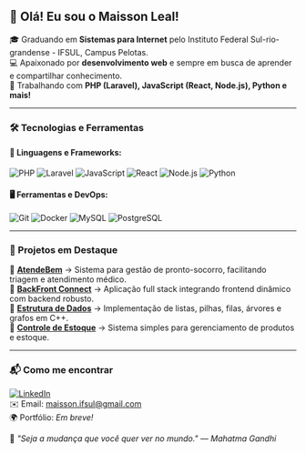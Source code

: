 ## 👋 Olá! Eu sou o Maisson Leal!

🎓 Graduando em **Sistemas para Internet** pelo Instituto Federal Sul-rio-grandense - IFSUL, Campus Pelotas.  
💻 Apaixonado por **desenvolvimento web** e sempre em busca de aprender e compartilhar conhecimento.  
🚀 Trabalhando com **PHP (Laravel), JavaScript (React, Node.js), Python e mais!**

---

### 🛠️ Tecnologias e Ferramentas

#### 📌 **Linguagens e Frameworks:**  
![PHP](https://img.shields.io/badge/PHP-777BB4?style=for-the-badge&logo=php&logoColor=white)
![Laravel](https://img.shields.io/badge/Laravel-FF2D20?style=for-the-badge&logo=laravel&logoColor=white)
![JavaScript](https://img.shields.io/badge/JavaScript-F7DF1E?style=for-the-badge&logo=javascript&logoColor=black)
![React](https://img.shields.io/badge/React-61DAFB?style=for-the-badge&logo=react&logoColor=black)
![Node.js](https://img.shields.io/badge/Node.js-339933?style=for-the-badge&logo=nodedotjs&logoColor=white)
![Python](https://img.shields.io/badge/Python-3776AB?style=for-the-badge&logo=python&logoColor=white)

#### 🖥️ **Ferramentas e DevOps:**  
![Git](https://img.shields.io/badge/Git-F05032?style=for-the-badge&logo=git&logoColor=white)
![Docker](https://img.shields.io/badge/Docker-2496ED?style=for-the-badge&logo=docker&logoColor=white)
![MySQL](https://img.shields.io/badge/MySQL-4479A1?style=for-the-badge&logo=mysql&logoColor=white)
![PostgreSQL](https://img.shields.io/badge/PostgreSQL-336791?style=for-the-badge&logo=postgresql&logoColor=white)

---

### 📌 Projetos em Destaque
🔹 **[AtendeBem](https://github.com/MLS467/TCC-Projeto_React)** → Sistema para gestão de pronto-socorro, facilitando triagem e atendimento médico.  
🔹 **[BackFront Connect](https://github.com/MLS467/BackFront-Connect)** → Aplicação full stack integrando frontend dinâmico com backend robusto.  
🔹 **[Estrutura de Dados](https://github.com/MLS467/Estrutura_de_Dados)** → Implementação de listas, pilhas, filas, árvores e grafos em C++.  
🔹 **[Controle de Estoque](https://github.com/MLS467/Controle_de_estoque)** → Sistema simples para gerenciamento de produtos e estoque.

---

### 📬 Como me encontrar
[![LinkedIn](https://img.shields.io/badge/LinkedIn-Maisson%20Leal-0077B5?style=for-the-badge&logo=linkedin&logoColor=white)](https://www.linkedin.com/in/maisson-leal-da-silva-373633288/)  
✉️ Email: maisson.ifsul@gmail.com  
🌍 Portfólio: *Em breve!*

📌 *"Seja a mudança que você quer ver no mundo." — Mahatma Gandhi*
